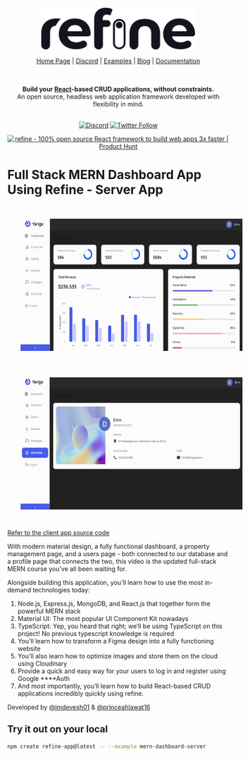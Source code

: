 <div align="center" style="margin: 30px;">
<a href="https://refine.dev/">
  <img src="https://raw.githubusercontent.com/refinedev/refine/master/logo.png"   style="width:350px;" align="center" />
</a>
<br />
<br />

<div align="center">
    <a href="https://refine.dev">Home Page</a> |
    <a href="https://discord.gg/refine">Discord</a> |
    <a href="https://refine.dev/examples/">Examples</a> | 
    <a href="https://refine.dev/blog/">Blog</a> | 
    <a href="https://refine.dev/docs/">Documentation</a>
</div>
</div>

<br />

<div align="center"><strong>Build your <a href="https://reactjs.org/">React</a>-based CRUD applications, without constraints.</strong><br>An open source, headless web application framework developed with flexibility in mind.

<br />
<br />

[![Discord](https://img.shields.io/discord/837692625737613362.svg?label=&logo=discord&logoColor=ffffff&color=7389D8&labelColor=6A7EC2)](https://discord.gg/refine)
[![Twitter Follow](https://img.shields.io/twitter/follow/refine_dev?style=social)](https://twitter.com/refine_dev)

<a href="https://www.producthunt.com/posts/refine-3?utm_source=badge-top-post-badge&utm_medium=badge&utm_souce=badge-refine&#0045;3" target="_blank"><img src="https://api.producthunt.com/widgets/embed-image/v1/top-post-badge.svg?post_id=362220&theme=light&period=daily" alt="refine - 100&#0037;&#0032;open&#0032;source&#0032;React&#0032;framework&#0032;to&#0032;build&#0032;web&#0032;apps&#0032;3x&#0032;faster | Product Hunt" style="width: 250px; height: 54px;" width="250" height="54" /></a>

</div>

# Full Stack MERN Dashboard App Using Refine - Server App

<img src="/mern-dashboard-client/dashboard.png"   style="width:550px;height:300px;margin: 30px;" align="center"/>
<img src="/mern-dashboard-client/profile.png"   style="width:550px;height:300px;margin: 30px;" align="center"/>

[Refer to the client app source code](https://github.com/imdevesh01/DreamDwell/tree/main/mern-dashboard-client)

With modern material design, a fully functional dashboard, a property management page, and a users page - both connected to our database and a profile page that connects the two, this video is the updated full-stack MERN course you’ve all been waiting for.

Alongside building this application, you'll learn how to use the most in-demand technologies today:

1. Node.js, Express.js, MongoDB, and React.js that together form the powerful MERN stack
2. Material UI: The most popular UI Component Kit nowadays
3. TypeScript: Yep, you heard that right; we’ll be using TypeScript on this project! No previous typescript knowledge is required
4. You’ll learn how to transform a Figma design into a fully functioning website
5. You’ll also learn how to optimize images and store them on the cloud using Cloudinary
6. Provide a quick and easy way for your users to log in and register using Google \*\*\*\*Auth
7. And most importantly, you’ll learn how to build React-based CRUD applications incredibly quickly using refine.

Developed by [@imdevesh01](https://github.com/imdevesh01) & [@princeahlawat16](https://github.com/princeahlawat16)

## Try it out on your local

```bash
npm create refine-app@latest -- --example mern-dashboard-server
```

